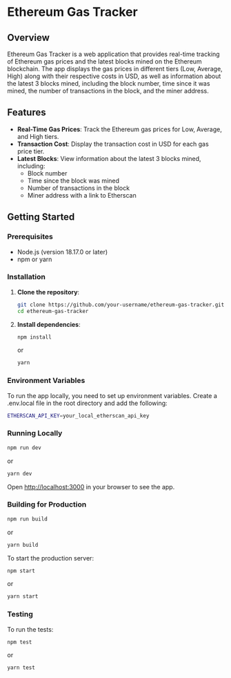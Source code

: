 # Ethereum Gas Tracker

## Overview

Ethereum Gas Tracker is a web application that provides real-time tracking of Ethereum gas prices and the latest blocks mined on the Ethereum blockchain. The app displays the gas prices in different tiers (Low, Average, High) along with their respective costs in USD, as well as information about the latest 3 blocks mined, including the block number, time since it was mined, the number of transactions in the block, and the miner address.

## Features

-   **Real-Time Gas Prices**: Track the Ethereum gas prices for Low, Average, and High tiers.
-   **Transaction Cost**: Display the transaction cost in USD for each gas price tier.
-   **Latest Blocks**: View information about the latest 3 blocks mined, including:
    -   Block number
    -   Time since the block was mined
    -   Number of transactions in the block
    -   Miner address with a link to Etherscan

## Getting Started

### Prerequisites

-   Node.js (version 18.17.0 or later)
-   npm or yarn

### Installation

1. **Clone the repository**:

    ```bash
    git clone https://github.com/your-username/ethereum-gas-tracker.git
    cd ethereum-gas-tracker
    ```

2. **Install dependencies**:

    ```bash
    npm install
    ```

    or

    ```bash
    yarn
    ```

### Environment Variables

To run the app locally, you need to set up environment variables. Create a .env.local file in the root directory and add the following:

```bash
ETHERSCAN_API_KEY=your_local_etherscan_api_key
```

### Running Locally

```bash
npm run dev
```

or

```bash
yarn dev
```

Open [http://localhost:3000](http://localhost:3000) in your browser to see the app.

### Building for Production

```bash
npm run build
```

or

```bash
yarn build
```

To start the production server:

```bash
npm start
```

or

```bash
yarn start
```

### Testing

To run the tests:

```bash
npm test
```

or

```bash
yarn test
```
